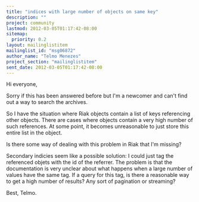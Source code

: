 ```yaml
---
title: "indices with large number of objects on same key"
description: ""
project: community
lastmod: 2012-03-05T01:17:42-08:00
sitemap:
  priority: 0.2
layout: mailinglistitem
mailinglist_id: "msg06872"
author_name: "Telmo Menezes"
project_section: "mailinglistitem"
sent_date: 2012-03-05T01:17:42-08:00
---
```



Hi everyone,

Sorry if this has been answered before but I'm a newcomer and can't
find out a way to search the archives.

So I have the situation where Riak objects contain a list of keys
referencing other objects. There are cases where objects contain a
very high number of such references. At some point, it becomes
unreasonable to just store this entire list in the object.

Is there some way of dealing with this problem in Riak that I'm missing?

Secondary indicies seem like a possible solution: I could just tag the
referenced objets with the id of the referrer. The problem is that the
documentation is very unclear about what happens when a large number
of values have the same tag. If a query for this tag, is there a
reasonable way to get a high number of results? Any sort of pagination
or streaming?

Best,
Telmo.

